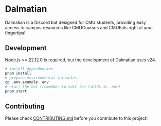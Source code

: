 # Dalmatian

Dalmatian is a Discord bot designed for CMU students, providing easy access to campus resources like CMUCourses and CMUEats right at your fingertips!

## Development

Node.js >= 22.12.0 is required, but the development of Dalmatian uses v24.

```bash
# install dependencies
pnpm install
# prepare environmental variables
cp .env.example .env
# start the bot (remember to edit the fields in .env)
pnpm start
```

## Contributing

Please check [CONTRIBUTING.md](CONTRIBUTING.md) before you contribute to this project!
